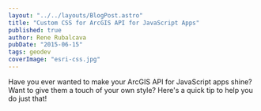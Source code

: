```yaml
---
layout: "../../layouts/BlogPost.astro"
title: "Custom CSS for ArcGIS API for JavaScript Apps"
published: true
author: Rene Rubalcava
pubDate: "2015-06-15"
tags: geodev
coverImage: "esri-css.jpg"
---
```


Have you ever wanted to make your ArcGIS API for JavaScript apps shine? Want to give them a touch of your own style? Here's a quick tip to help you do just that!

<lite-youtube videoid="nIUnmHbsfgs"></lite-youtube>
